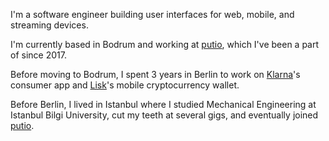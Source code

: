 I'm a software engineer building user interfaces for web, mobile, and streaming devices.

I'm currently based in Bodrum and working at [putio](https://put.io), which I've been a part of since 2017.

Before moving to Bodrum, I spent 3 years in Berlin to work on [Klarna](https://klarna.com)'s consumer app and [Lisk](https://lisk.io)'s mobile cryptocurrency wallet.

Before Berlin, I lived in Istanbul where I studied Mechanical Engineering at Istanbul Bilgi University, cut my teeth at several gigs, and eventually joined [putio](https://put.io).
